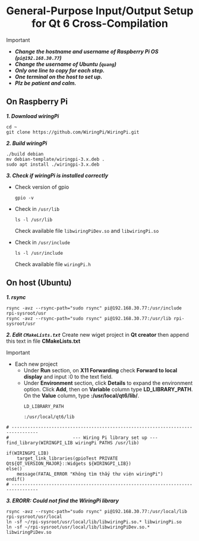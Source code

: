 <h1 align="center">General-Purpose Input/Output Setup for Qt 6 Cross-Compilation</h1>

> [!IMPORTANT]
> * ***Change the hostname and username of Raspberry Pi OS (`pi@192.168.30.77`)***
> * ***Change the username of Ubuntu (`quang`)***
> * ***Only one line to copy for each step.***
> * ***One terminal on the host to set up.***
> * ***Plz be patient and calm.***
## On Raspberry Pi
***1. Download wiringPi***
```
cd ~
git clone https://github.com/WiringPi/WiringPi.git
```

***2. Build wiringPi***
```
./build debian
mv debian-template/wiringpi-3.x.deb .
sudo apt install ./wiringpi-3.x.deb
```

***3. Check if wiringPi is installed correctly***
* Check version of gpio
    ```
    gpio -v 
    ```

* Check in `/usr/lib`
    ```
    ls -l /usr/lib
    ```
    Check available file `libwiringPiDev.so` and `libwiringPi.so`
* Check in `/usr/include`
    ```
    ls -l /usr/include
    ```
    Check available file `wiringPi.h`
## On host (Ubuntu)
***1. rsync***
```
rsync -avz --rsync-path="sudo rsync" pi@192.168.30.77:/usr/include rpi-sysroot/usr
rsync -avz --rsync-path="sudo rsync" pi@192.168.30.77:/usr/lib rpi-sysroot/usr 
```
***2. Edit `CMakeLists.txt`*** 
Create new wiget project in **Qt creator** then append this text in file **CMakeLists.txt** 
> [!IMPORTANT]
> * Each new project
>     * Under **Run** section, on **X11 Forwarding** check **Forward to local display** and input :0 to the text field. 
>     * Under **Environment** section, click **Details** to expand the environment option. Click **Add**, then on **Variable** column type **LD_LIBRARY_PATH**. On the **Value** column, type **:/usr/local/qt6/lib/**.
>       ```
>       LD_LIBRARY_PATH
>       ```
>       ```
>       :/usr/local/qt6/lib
>        ```
```
# --------------------------------------------------------------------------------
#              			 --- Wiring Pi library set up ---
find_library(WIRINGPI_LIB wiringPi PATHS /usr/lib)

if(WIRINGPI_LIB)
    target_link_libraries(gpioTest PRIVATE Qt${QT_VERSION_MAJOR}::Widgets ${WIRINGPI_LIB})
else()
    message(FATAL_ERROR "Không tìm thấy thư viện wiringPi")
endif()
# --------------------------------------------------------------------------------
```
***3. ERORR: Could not find the WiringPi library*** 
```
rsync -avz --rsync-path="sudo rsync" pi@192.168.30.77:/usr/local/lib rpi-sysroot/usr/local 
ln -sf ~/rpi-sysroot/usr/local/lib/libwiringPi.so.* libwiringPi.so
ln -sf ~/rpi-sysroot/usr/local/lib/libwiringPiDev.so.* libwiringPiDev.so
```
